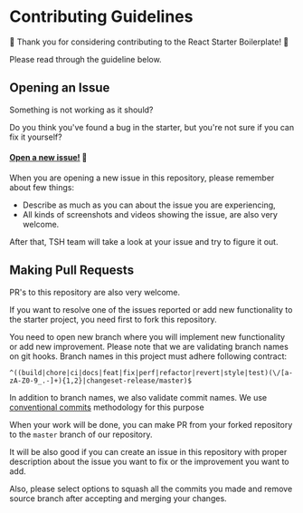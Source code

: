 # Contributing Guidelines

🎉 Thank you for considering contributing to the React Starter Boilerplate! 🎉

Please read through the guideline below.

## Opening an Issue

Something is not working as it should?

Do you think you've found a bug in the starter, but you're not sure if you can fix it yourself?

#### [Open a new issue!](https://github.com/TheSoftwareHouse/react-starter-boilerplate/issues/new) 🙂

When you are opening a new issue in this repository, please remember about few things:

- Describe as much as you can about the issue you are experiencing,
- All kinds of screenshots and videos showing the issue, are also very welcome.

After that, TSH team will take a look at your issue and try to figure it out.

## Making Pull Requests

PR's to this repository are also very welcome.

If you want to resolve one of the issues reported or add new functionality to the starter project, you need first to fork this repository.

You need to open new branch where you will implement new functionality or add new improvement.
Please note that we are validating branch names on git hooks. Branch names in this project must adhere following contract:

```regex
^((build|chore|ci|docs|feat|fix|perf|refactor|revert|style|test)(\/[a-zA-Z0-9_.-]+){1,2}|changeset-release/master)$
```

In addition to branch names, we also validate commit names. We use [conventional commits](https://www.conventionalcommits.org/) methodology for this purpose

When your work will be done, you can make PR from your forked repository to the `master` branch of our repository.

It will be also good if you can create an issue in this repository with proper description about the issue you want to fix or the improvement you want to add.

Also, please select options to squash all the commits you made and remove source branch after accepting and merging your changes.
